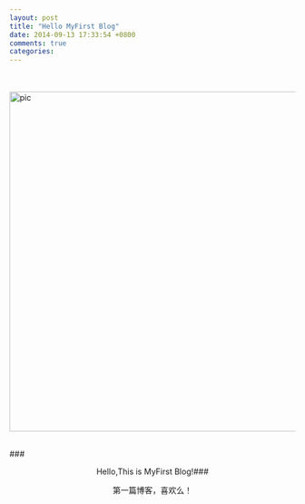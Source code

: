 ```yaml
---
layout: post
title: "Hello MyFirst Blog"
date: 2014-09-13 17:33:54 +0800
comments: true
categories: 
---
```

<br>
</br>
<div alogn="center">
<img alt="pic" class="pic" data-bind="img:src;sty:style" src="http://g.hiphotos.baidu.com/image/pic/item/a8773912b31bb051ce4454fb347adab44bede085.jpg" style="width: 600px;">
<br>
</br>
</div>

###<center>Hello,This is MyFirst Blog!###

<!-- more -->
<center>第一篇博客，喜欢么！</center>

